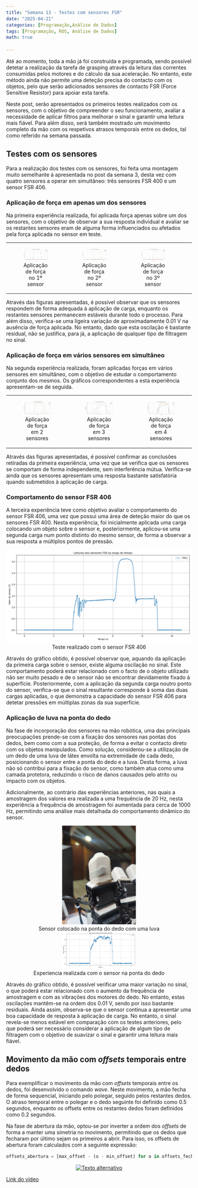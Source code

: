 ```yaml
---
title: "Semana 13 - Testes com sensores FSR"
date: "2025-04-21"
categories: [Programação,Análise de Dados]
tags: [Programação, ROS, Análise de Dados]
math: true

---
```


Até ao momento, toda a mão já foi construída e programada, sendo possível detetar a realização da tarefa de grasping através da leitura das correntes consumidas pelos motores e do cálculo da sua aceleração. No entanto, este método ainda não permite uma deteção precisa do contacto com os objetos, pelo que serão adicionados sensores de contacto FSR (Force Sensitive Resistor) para apoiar esta tarefa.

Neste post, serão apresentados os primeiros testes realizados com os sensores, com o objetivo de compreender o seu funcionamento, avaliar a necessidade de aplicar filtros para melhorar o sinal e garantir uma leitura mais fiável. Para além disso, será também mostrado um movimento completo da mão com os respetivos atrasos temporais entre os dedos, tal como referido na semana passada.

## Testes com os sensores

Para a realização dos testes com os sensores, foi feita uma montagem muito semelhante à apresentada no post da semana 3, desta vez com quatro sensores a operar em simultâneo: três sensores FSR 400 e um sensor FSR 406.

### Aplicação de força em apenas um dos sensores

Na primeira experiência realizada, foi aplicada força apenas sobre um dos sensores, com o objetivo de observar a sua resposta individual e avaliar se os restantes sensores eram de alguma forma influenciados ou afetados pela força aplicada no sensor em teste.

<div style="text-align: center;">
  <table>
    <tr>
      <td>
        <figure>
          <img src="/assets/images/semana13/sensor1.png" alt="1 KOhm" width="200">
          <figcaption>Aplicação de força no 1º sensor</figcaption>
        </figure>
      </td>
      <td>
        <figure>
          <img src="/assets/images/semana13/sensor2.png" alt="10 KOhm" width="200">
          <figcaption>Aplicação de força no 2º sensor</figcaption>
        </figure>
      </td>
      <td>
        <figure>
          <img src="/assets/images/semana13/sensor3.png" alt="10 KOhm" width="200">
          <figcaption>Aplicação de força no 3º sensor</figcaption>
        </figure>
      </td>
      <td>
        <figure>
          <img src="/assets/images/semana13/sensor4.png" alt="10 KOhm" width="200">
          <figcaption>Aplicação de força no 4º sensor</figcaption>
        </figure>
      </td>
    </tr>
  </table>
</div>

Através das figuras apresentadas, é possível observar que os sensores respondem de forma adequada à aplicação de carga, enquanto os restantes sensores permanecem estáveis durante todo o processo. Para além disso, verifica-se uma ligeira variação de aproximadamente 0.01 V na ausência de força aplicada. No entanto, dado que esta oscilação é bastante residual, não se justifica, para já, a aplicação de qualquer tipo de filtragem no sinal.


### Aplicação de força em vários sensores em simultâneo


Na segunda experiência realizada, foram aplicadas forças em vários sensores em simultâneo, com o objetivo de estudar o comportamento conjunto dos mesmos. Os gráficos correspondentes a esta experiência apresentam-se de seguida.

<div style="text-align: center;">
  <table>
    <tr>
      <td>
        <figure>
          <img src="/assets/images/semana13/2sensora.png" alt="1 KOhm" width="200">
          <figcaption>Aplicação de força em 2 sensores</figcaption>
        </figure>
      </td>
      <td>
        <figure>
          <img src="/assets/images/semana13/3sensors.png" alt="10 KOhm" width="200">
          <figcaption>Aplicação de força em 3 sensores</figcaption>
        </figure>
      </td>
      <td>
        <figure>
          <img src="/assets/images/semana13/4sensors.png" alt="10 KOhm" width="200">
          <figcaption>Aplicação de força em 4 sensores</figcaption>
        </figure>
      </td>
    </tr>
  </table>
</div>

Através das figuras apresentadas, é possível confirmar as conclusões retiradas da primeira experiência, uma vez que se verifica que os sensores se comportam de forma independente, sem interferência mútua. Verifica-se ainda que os sensores apresentam uma resposta bastante satisfatória quando submetidos à aplicação de carga.

### Comportamento do sensor FSR 406

A terceira experiência teve como objetivo avaliar o comportamento do sensor FSR 406, uma vez que possui uma área de deteção maior do que os sensores FSR 400. Nesta experiência, foi inicialmente aplicada uma carga colocando um objeto sobre o sensor e, posteriormente, aplicou-se uma segunda carga num ponto distinto do mesmo sensor, de forma a observar a sua resposta a múltiplos pontos de pressão.



<div style="text-align: center;">
    <img src="/assets/images/semana13/sensor_406.png" alt="Texto alternativo">
    <figcaption>Teste realizado com o sensor FSR 406</figcaption>
</div>


Através do gráfico obtido, é possível observar que, aquando da aplicação da primeira carga sobre o sensor, existe alguma oscilação no sinal. Este comportamento poderá estar relacionado com o facto de o objeto utilizado não ser muito pesado e de o sensor não se encontrar devidamente fixado à superfície. Posteriormente, com a aplicação da segunda carga noutro ponto do sensor, verifica-se que o sinal resultante corresponde à soma das duas cargas aplicadas, o que demonstra a capacidade do sensor FSR 406 para detetar pressões em múltiplas zonas da sua superfície.

### Aplicação de luva na ponta do dedo

Na fase de incorporação dos sensores na mão robótica, uma das principais preocupações prende-se com a fixação dos sensores nas pontas dos dedos, bem como com a sua proteção, de forma a evitar o contacto direto com os objetos manipulados. Como solução, considerou-se a utilização de um dedo de uma luva de látex envolta na extremidade de cada dedo, posicionando o sensor entre a ponta do dedo e a luva. Desta forma, a luva não só contribui para a fixação do sensor, como também atua como uma camada protetora, reduzindo o risco de danos causados pelo atrito ou impacto com os objetos.

Adicionalmente, ao contrário das experiências anteriores, nas quais a amostragem dos valores era realizada a uma frequência de 20 Hz, nesta experiência a frequência de amostragem foi aumentada para cerca de 1000 Hz, permitindo uma análise mais detalhada do comportamento dinâmico do sensor.

<div style="text-align: center;">
    <img src="/assets/images/semana13/glove.jpg" alt="Texto alternativo" width="200">
    <figcaption>Sensor colocado na ponta do dedo com uma luva</figcaption>
</div>

<div style="text-align: center;">
    <img src="/assets/images/semana13/glove.png" alt="Texto alternativo" width="200">
    <figcaption>Experiencia realizada com o sensor na ponta do dedo</figcaption>
</div>


Através do gráfico obtido, é possível verificar uma maior variação no sinal, o que poderá estar relacionado com o aumento da frequência de amostragem e com as vibrações dos motores do dedo. No entanto, estas oscilações mantêm-se na ordem dos 0.01 V, sendo por isso bastante residuais. Ainda assim, observa-se que o sensor continua a apresentar uma boa capacidade de resposta à aplicação de carga. No entanto, o sinal revela-se menos estável em comparação com os testes anteriores, pelo que poderá ser necessário considerar a aplicação de algum tipo de filtragem com o objetivo de suavizar o sinal e garantir uma leitura mais fiável.

## Movimento da mão com *offsets* temporais entre dedos

Para exemplificar o movimento da mão com *offsets* temporais entre os dedos, foi desenvolvido o comando *wave*. Neste movimento, a mão fecha de forma sequencial, iniciando pelo polegar, seguido pelos restantes dedos. O atraso temporal entre o polegar e o dedo seguinte foi definido como 0.5 segundos, enquanto os offsets entre os restantes dedos foram definidos como 0.2 segundos.

Na fase de abertura da mão, optou-se por inverter a ordem dos *offsets* de forma a manter uma simetria no movimento, permitindo que os dedos que fecharam por último sejam os primeiros a abrir. Para isso, os offsets de abertura foram calculados com a seguinte expressão:

```python
offsets_abertura = [max_offset - (o - min_offset) for o in offsets_fecho]
```

<div style="text-align: center;">
  <a href="https://www.youtube.com/watch?v=BEH4XPx-fHk">
    <img src="https://img.youtube.com/vi/BEH4XPx-fHk/0.jpg" alt="Texto alternativo">
  </a>
</div>

[Link do vídeo](https://www.youtube.com/watch?v=BEH4XPx-fHk)
